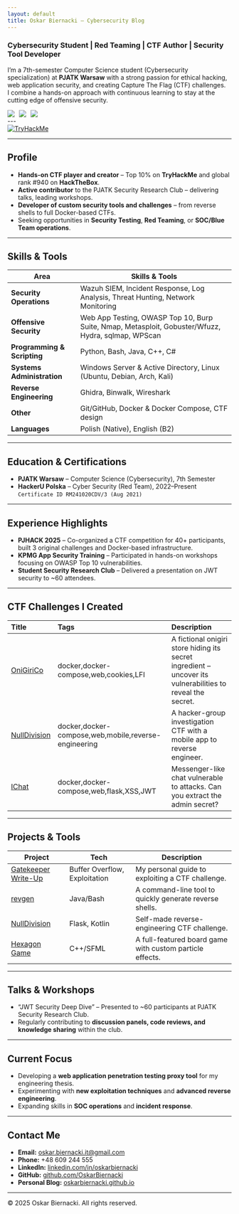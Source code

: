 ```yaml
---
layout: default
title: Oskar Biernacki – Cybersecurity Blog
---
```


### Cybersecurity Student | Red Teaming | CTF Author | Security Tool Developer

I’m a 7th-semester Computer Science student (Cybersecurity specialization) at **PJATK Warsaw** with a strong passion for ethical hacking, web application security, and creating Capture The Flag (CTF) challenges.  
I combine a hands-on approach with continuous learning to stay at the cutting edge of offensive security.

<div style='display: flex; gap:10px;'>
  <a href="https://github.com/OskarBiernacki"><img src="https://img.shields.io/badge/github-%23121011.svg?style=for-the-badge&logo=github&logoColor=white" /></a>
  <a href="https://www.linkedin.com/in/oskarbiernacki"><img src="https://img.shields.io/badge/-LinkedIn-0072b1?&style=for-the-badge&logo=linkedin&logoColor=white" /></a>
  <a href="mailto:oskar.biernacki.it@gmail.com"><img src="https://img.shields.io/badge/email-oskar.biernacki.it%40gmail.com-red?style=for-the-badge&logo=gmail&logoColor=white" /></a>
</div>
---
<div>
  <a href="https://tryhackme.com/p/morph.secure"><img src="https://tryhackme-badges.s3.amazonaws.com/morph.secure.png" alt="TryHackMe" /></a>
</div> 

---

## Profile

- **Hands-on CTF player and creator** – Top 10% on **TryHackMe** and global rank #940 on **HackTheBox**.  
- **Active contributor** to the PJATK Security Research Club – delivering talks, leading workshops.  
- **Developer of custom security tools and challenges** – from reverse shells to full Docker-based CTFs.  
- Seeking opportunities in **Security Testing**, **Red Teaming**, or **SOC/Blue Team operations**.

---

## Skills & Tools

| Area                              | Skills & Tools                                                                                      |
|----------------------------------|----------------------------------------------------------------------------------------------------|
| **Security Operations**          | Wazuh SIEM, Incident Response, Log Analysis, Threat Hunting, Network Monitoring                    |
| **Offensive Security**            | Web App Testing, OWASP Top 10, Burp Suite, Nmap, Metasploit, Gobuster/Wfuzz, Hydra, sqlmap, WPScan |
| **Programming & Scripting**       | Python, Bash, Java, C++, C#                                                                          |
| **Systems Administration**        | Windows Server & Active Directory, Linux (Ubuntu, Debian, Arch, Kali)                              |
| **Reverse Engineering**           | Ghidra, Binwalk, Wireshark                                                                          |
| **Other**                         | Git/GitHub, Docker & Docker Compose, CTF design                                                     |
| **Languages**                     | Polish (Native), English (B2)                                                                       |

---

## Education & Certifications

- **PJATK Warsaw** – Computer Science (Cybersecurity), 7th Semester  
- **HackerU Polska** – Cyber Security (Red Team), 2022–Present `Certificate ID RM241020CDV/3 (Aug 2021)`

---

## Experience Highlights

- **PJHACK 2025** – Co-organized a CTF competition for 40+ participants, built 3 original challenges and Docker-based infrastructure.
- **KPMG App Security Training** – Participated in hands-on workshops focusing on OWASP Top 10 vulnerabilities.
- **Student Security Research Club** – Delivered a presentation on JWT security to ~60 attendees.

---

## CTF Challenges I Created

| Title | Tags | Description |
|:------|:-----|:------------|
| [OniGiriCo](https://github.com/OskarBiernacki/onigirico-ctf) | docker,docker-compose,web,cookies,LFI | A fictional onigiri store hiding its secret ingredient – uncover its vulnerabilities to reveal the secret. |
| [NullDivision](https://github.com/OskarBiernacki/NullDivision_CTF) | docker,docker-compose,web,mobile,reverse-engineering | A hacker-group investigation CTF with a mobile app to reverse engineer. |
| [IChat](https://github.com/OskarBiernacki/ctf_ichat) | docker,docker-compose,web,flask,XSS,JWT | Messenger-like chat vulnerable to attacks. Can you extract the admin secret? |

---

## Projects & Tools

| Project | Tech | Description |
|---------|------|-------------|
| [Gatekeeper Write-Up](https://github.com/OskarBiernacki/gatekeeper-walkthrough-tryhackme) | Buffer Overflow, Exploitation | My personal guide to exploiting a CTF challenge. |
| [revgen](https://github.com/OskarBiernacki/revgen) | Java/Bash | A command-line tool to quickly generate reverse shells. |
| [NullDivision](https://github.com/OskarBiernacki/NullDivision_CTF) | Flask, Kotlin | Self-made reverse-engineering CTF challenge. |
| [Hexagon Game](https://github.com/OskarBiernacki/GraHexxagon) | C++/SFML | A full-featured board game with custom particle effects. |

---

## Talks & Workshops

- “JWT Security Deep Dive” – Presented to ~60 participants at PJATK Security Research Club.  
- Regularly contributing to **discussion panels, code reviews, and knowledge sharing** within the club.

---

## Current Focus

- Developing a **web application penetration testing proxy tool** for my engineering thesis.  
- Experimenting with **new exploitation techniques** and **advanced reverse engineering**.  
- Expanding skills in **SOC operations** and **incident response**.

---

## Contact Me

- **Email:** oskar.biernacki.it@gmail.com  
- **Phone:** +48 609 244 555  
- **LinkedIn:** [linkedin.com/in/oskarbiernacki](https://www.linkedin.com/in/oskarbiernacki)  
- **GitHub:** [github.com/OskarBiernacki](https://github.com/OskarBiernacki)  
- **Personal Blog:** [oskarbiernacki.github.io](https://oskarbiernacki.github.io)

---

© 2025 Oskar Biernacki. All rights reserved.
